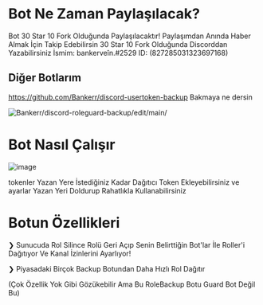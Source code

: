 # Bot Ne Zaman Paylaşılacak? 
Bot 30 Star 10 Fork  Olduğunda Paylaşılacaktır!
Paylaşımdan Anında Haber Almak İçin Takip Edebilirsin
30 Star 10 Fork Olduğunda Discorddan Yazabilirsiniz İsmim: bankerveîn.#2529 ID: (827285031323697168)
## Diğer Botlarım
https://github.com/Bankerr/discord-usertoken-backup Bakmaya ne dersin

<img src="https://komarev.com/ghpvc/?username=discord-roleguard-backup-main&label=Ziyaretçi%20Sayısı&color=da004e" alt="Bankerr/discord-roleguard-backup/edit/main/" /> <p>
# Bot Nasıl Çalışır

![image](https://user-images.githubusercontent.com/85123990/131266783-849aecf6-3dd3-4b13-a5f4-9252f8bb067b.png)


tokenler Yazan Yere İstediğiniz Kadar Dağıtıcı Token Ekleyebilirsiniz ve ayarlar Yazan Yeri Doldurup Rahatlıkla Kullanabilirsiniz 

# Botun Özellikleri

❯ Sunucuda Rol Silince Rolü Geri Açıp Senin Belirttiğin Bot'lar İle Roller'i Dağıtıyor Ve Kanal İzinlerini Ayarlıyor!

❯ Piyasadaki Birçok Backup Botundan Daha Hızlı Rol Dağıtır 

(Çok Özellik Yok Gibi Gözükebilir Ama Bu RoleBackup Botu Guard Bot Değil Bu)
